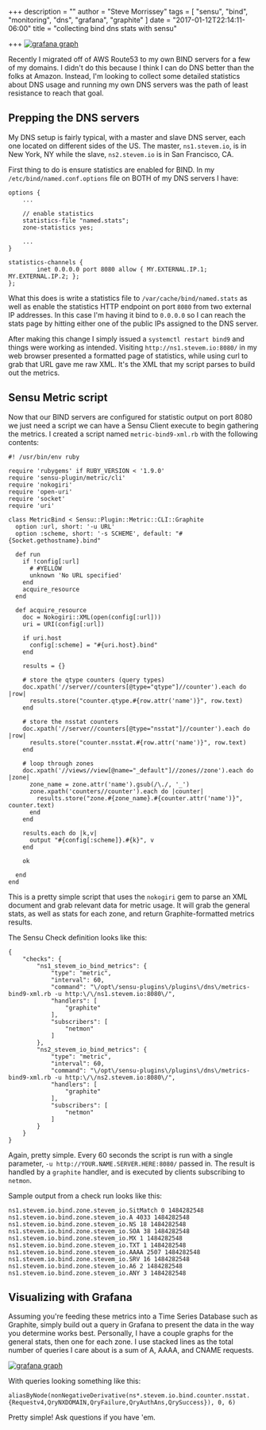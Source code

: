 +++
description = ""
author = "Steve Morrissey"
tags = [
    "sensu",
    "bind",
    "monitoring",
    "dns",
    "grafana",
    "graphite"
]
date = "2017-01-12T22:14:11-06:00"
title = "collecting bind dns stats with sensu"

+++
[![grafana graph](/img/bind-grafana-lead.png)](/img/bind-grafana-lead.png)

Recently I migrated off of AWS Route53 to my own BIND servers for a few of my domains. I didn't do this because I think I can do DNS better than the folks at Amazon. Instead, I'm looking to collect some detailed statistics about DNS usage and running my own DNS servers was the path of least resistance to reach that goal.

## Prepping the DNS servers

My DNS setup is fairly typical, with a master and slave DNS server, each one located on different sides of the US. The master, `ns1.stevem.io`, is in New York, NY while the slave, `ns2.stevem.io` is in San Francisco, CA.

First thing to do is ensure statistics are enabled for BIND. In my `/etc/bind/named.conf.options` file on BOTH of my DNS servers I have:
```
options {
    ...

    // enable statistics
    statistics-file "named.stats";
    zone-statistics yes;
    
    ...
}

statistics-channels {
        inet 0.0.0.0 port 8080 allow { MY.EXTERNAL.IP.1; MY.EXTERNAL.IP.2; };
};
```

What this does is write a statistics file to `/var/cache/bind/named.stats` as well as enable the statistics HTTP endpoint on port `8080` from two external IP addresses. In this case I'm having it bind to `0.0.0.0` so I can reach the stats page by hitting either one of the public IPs assigned to the DNS server.

After making this change I simply issued a `systemctl restart bind9` and things were working as intended. Visiting `http://ns1.stevem.io:8080/` in my web browser presented a formatted page of statistics, while using curl to grab that URL gave me raw XML. It's the XML that my script parses to build out the metrics.

## Sensu Metric script

Now that our BIND servers are configured for statistic output on port 8080 we just need a script we can have a Sensu Client execute to begin gathering the metrics. I created a script named `metric-bind9-xml.rb` with the following contents:
```
#! /usr/bin/env ruby

require 'rubygems' if RUBY_VERSION < '1.9.0'
require 'sensu-plugin/metric/cli'
require 'nokogiri'
require 'open-uri'
require 'socket'
require 'uri'

class MetricBind < Sensu::Plugin::Metric::CLI::Graphite
  option :url, short: '-u URL'
  option :scheme, short: '-s SCHEME', default: "#{Socket.gethostname}.bind"

  def run
    if !config[:url]
      # #YELLOW
      unknown 'No URL specified'
    end
    acquire_resource
  end

  def acquire_resource
    doc = Nokogiri::XML(open(config[:url]))
    uri = URI(config[:url])

    if uri.host
      config[:scheme] = "#{uri.host}.bind"
    end

    results = {}

    # store the qtype counters (query types)
    doc.xpath('//server//counters[@type="qtype"]//counter').each do |row|
      results.store("counter.qtype.#{row.attr('name')}", row.text)
    end

    # store the nsstat counters
    doc.xpath('//server//counters[@type="nsstat"]//counter').each do |row|
      results.store("counter.nsstat.#{row.attr('name')}", row.text)
    end

    # loop through zones
    doc.xpath('//views//view[@name="_default"]//zones//zone').each do |zone|
      zone_name = zone.attr('name').gsub(/\./, '_')
      zone.xpath('counters//counter').each do |counter|
        results.store("zone.#{zone_name}.#{counter.attr('name')}", counter.text)
      end
    end

    results.each do |k,v|
      output "#{config[:scheme]}.#{k}", v
    end

    ok

  end
end
```

This is a pretty simple script that uses the `nokogiri` gem to parse an XML document and grab relevant data for metric usage. It will grab the general stats, as well as stats for each zone, and return Graphite-formatted metrics results.

The Sensu Check definition looks like this:
```
{
    "checks": {
        "ns1_stevem_io_bind_metrics": {
            "type": "metric",
            "interval": 60,
            "command": "\/opt\/sensu-plugins\/plugins\/dns\/metrics-bind9-xml.rb -u http:\/\/ns1.stevem.io:8080\/",
            "handlers": [
                "graphite"
            ],
            "subscribers": [
                "netmon"
            ]
        },
        "ns2_stevem_io_bind_metrics": {
            "type": "metric",
            "interval": 60,
            "command": "\/opt\/sensu-plugins\/plugins\/dns\/metrics-bind9-xml.rb -u http:\/\/ns2.stevem.io:8080\/",
            "handlers": [
                "graphite"
            ],
            "subscribers": [
                "netmon"
            ]
        }
    }
}
```

Again, pretty simple. Every 60 seconds the script is run with a single parameter, `-u http://YOUR.NAME.SERVER.HERE:8080/` passed in. The result is handled by a `graphite` handler, and is executed by clients subscribing to `netmon`.

Sample output from a check run looks like this:
```
ns1.stevem.io.bind.zone.stevem_io.SitMatch 0 1484282548
ns1.stevem.io.bind.zone.stevem_io.A 4033 1484282548
ns1.stevem.io.bind.zone.stevem_io.NS 18 1484282548
ns1.stevem.io.bind.zone.stevem_io.SOA 38 1484282548
ns1.stevem.io.bind.zone.stevem_io.MX 1 1484282548
ns1.stevem.io.bind.zone.stevem_io.TXT 1 1484282548
ns1.stevem.io.bind.zone.stevem_io.AAAA 2507 1484282548
ns1.stevem.io.bind.zone.stevem_io.SRV 16 1484282548
ns1.stevem.io.bind.zone.stevem_io.A6 2 1484282548
ns1.stevem.io.bind.zone.stevem_io.ANY 3 1484282548
```

## Visualizing with Grafana

Assuming you're feeding these metrics into a Time Series Database such as Graphite, simply build out a query in Grafana to present the data in the way you determine works best. Personally, I have a couple graphs for the general stats, then one for each zone. I use stacked lines as the total number of queries I care about is a sum of A, AAAA, and CNAME requests.

[![grafana graph](/img/bind-grafana-stats.png)](/img/bind-grafana-stats.png)

With queries looking something like this:
```
aliasByNode(nonNegativeDerivative(ns*.stevem.io.bind.counter.nsstat.{Requestv4,QryNXDOMAIN,QryFailure,QryAuthAns,QrySuccess}), 0, 6)
```

Pretty simple! Ask questions if you have 'em.